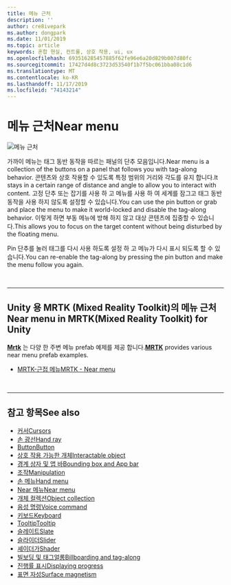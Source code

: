 ```yaml
---
title: 메뉴 근처
description: ''
author: cre8ivepark
ms.author: dongpark
ms.date: 11/01/2019
ms.topic: article
keywords: 혼합 현실, 컨트롤, 상호 작용, ui, ux
ms.openlocfilehash: 693516285457885f62fe96e6a20d829b007d80fc
ms.sourcegitcommit: 17427d4d8c3723d53540f1b7f5bc061bba08c1d6
ms.translationtype: MT
ms.contentlocale: ko-KR
ms.lasthandoff: 11/17/2019
ms.locfileid: "74143214"
---
```

# <a name="near-menu"></a><span data-ttu-id="3a7c6-103">메뉴 근처</span><span class="sxs-lookup"><span data-stu-id="3a7c6-103">Near menu</span></span>

![메뉴 근처](images/UX/UX_Hero_NearMenu.jpg)

<span data-ttu-id="3a7c6-105">가까이 메뉴는 태그 동반 동작을 따르는 패널의 단추 모음입니다.</span><span class="sxs-lookup"><span data-stu-id="3a7c6-105">Near menu is a collection of the buttons on a panel that follows you with tag-along behavior.</span></span> <span data-ttu-id="3a7c6-106">콘텐츠와 상호 작용할 수 있도록 특정 범위의 거리와 각도를 유지 합니다.</span><span class="sxs-lookup"><span data-stu-id="3a7c6-106">It stays in a certain range of distance and angle to allow you to interact with content.</span></span> <span data-ttu-id="3a7c6-107">고정 단추 또는 잡기를 사용 하 고 메뉴를 사용 하 여 세계를 잠그고 태그 동반 동작을 사용 하지 않도록 설정할 수 있습니다.</span><span class="sxs-lookup"><span data-stu-id="3a7c6-107">You can use the pin button or grab and place the menu to make it world-locked and disable the tag-along behavior.</span></span> <span data-ttu-id="3a7c6-108">이렇게 하면 부동 메뉴에 방해 하지 않고 대상 콘텐츠에 집중할 수 있습니다.</span><span class="sxs-lookup"><span data-stu-id="3a7c6-108">This allows you to focus on the target content without being disturbed by the floating menu.</span></span>

<span data-ttu-id="3a7c6-109">Pin 단추를 눌러 태그를 다시 사용 하도록 설정 하 고 메뉴가 다시 표시 되도록 할 수 있습니다.</span><span class="sxs-lookup"><span data-stu-id="3a7c6-109">You can re-enable the tag-along by pressing the pin button and make the menu follow you again.</span></span>

<br>

---

## <a name="near-menu-in-mrtkmixed-reality-toolkit-for-unity"></a><span data-ttu-id="3a7c6-110">Unity 용 MRTK (Mixed Reality Toolkit)의 메뉴 근처</span><span class="sxs-lookup"><span data-stu-id="3a7c6-110">Near menu in MRTK(Mixed Reality Toolkit) for Unity</span></span>
<span data-ttu-id="3a7c6-111">**[Mrtk](https://github.com/Microsoft/MixedRealityToolkit-Unity)** 는 다양 한 주변 메뉴 prefab 예제를 제공 합니다.</span><span class="sxs-lookup"><span data-stu-id="3a7c6-111">**[MRTK](https://github.com/Microsoft/MixedRealityToolkit-Unity)** provides various near menu prefab examples.</span></span>

* [<span data-ttu-id="3a7c6-112">MRTK-근접 메뉴</span><span class="sxs-lookup"><span data-stu-id="3a7c6-112">MRTK - Near menu</span></span>](https://microsoft.github.io/MixedRealityToolkit-Unity/Documentation/README_NearMenu.html)


<br>

---


## <a name="see-also"></a><span data-ttu-id="3a7c6-113">참고 항목</span><span class="sxs-lookup"><span data-stu-id="3a7c6-113">See also</span></span>

* [<span data-ttu-id="3a7c6-114">커서</span><span class="sxs-lookup"><span data-stu-id="3a7c6-114">Cursors</span></span>](cursors.md)
* [<span data-ttu-id="3a7c6-115">손 광선</span><span class="sxs-lookup"><span data-stu-id="3a7c6-115">Hand ray</span></span>](point-and-commit.md)
* [<span data-ttu-id="3a7c6-116">Button</span><span class="sxs-lookup"><span data-stu-id="3a7c6-116">Button</span></span>](button.md)
* [<span data-ttu-id="3a7c6-117">상호 작용 가능한 개체</span><span class="sxs-lookup"><span data-stu-id="3a7c6-117">Interactable object</span></span>](interactable-object.md)
* [<span data-ttu-id="3a7c6-118">경계 상자 및 앱 바</span><span class="sxs-lookup"><span data-stu-id="3a7c6-118">Bounding box and App bar</span></span>](app-bar-and-bounding-box.md)
* [<span data-ttu-id="3a7c6-119">조작</span><span class="sxs-lookup"><span data-stu-id="3a7c6-119">Manipulation</span></span>](direct-manipulation.md)
* [<span data-ttu-id="3a7c6-120">손 메뉴</span><span class="sxs-lookup"><span data-stu-id="3a7c6-120">Hand menu</span></span>](hand-menu.md)
* [<span data-ttu-id="3a7c6-121">Near 메뉴</span><span class="sxs-lookup"><span data-stu-id="3a7c6-121">Near menu</span></span>](near-menu.md)
* [<span data-ttu-id="3a7c6-122">개체 컬렉션</span><span class="sxs-lookup"><span data-stu-id="3a7c6-122">Object collection</span></span>](object-collection.md)
* [<span data-ttu-id="3a7c6-123">음성 명령</span><span class="sxs-lookup"><span data-stu-id="3a7c6-123">Voice command</span></span>](voice-input.md)
* [<span data-ttu-id="3a7c6-124">키보드</span><span class="sxs-lookup"><span data-stu-id="3a7c6-124">Keyboard</span></span>](keyboard.md)
* [<span data-ttu-id="3a7c6-125">Tooltip</span><span class="sxs-lookup"><span data-stu-id="3a7c6-125">Tooltip</span></span>](tooltip.md)
* [<span data-ttu-id="3a7c6-126">슬레이트</span><span class="sxs-lookup"><span data-stu-id="3a7c6-126">Slate</span></span>](slate.md)
* [<span data-ttu-id="3a7c6-127">슬라이더</span><span class="sxs-lookup"><span data-stu-id="3a7c6-127">Slider</span></span>](slider.md)
* [<span data-ttu-id="3a7c6-128">셰이더가</span><span class="sxs-lookup"><span data-stu-id="3a7c6-128">Shader</span></span>](shader.md)
* [<span data-ttu-id="3a7c6-129">빌보딩 및 태그얼롱</span><span class="sxs-lookup"><span data-stu-id="3a7c6-129">Billboarding and tag-along</span></span>](billboarding-and-tag-along.md)
* [<span data-ttu-id="3a7c6-130">진행률 표시</span><span class="sxs-lookup"><span data-stu-id="3a7c6-130">Displaying progress</span></span>](progress.md)
* [<span data-ttu-id="3a7c6-131">표면 자성</span><span class="sxs-lookup"><span data-stu-id="3a7c6-131">Surface magnetism</span></span>](surface-magnetism.md)

